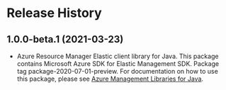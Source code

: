 # Release History

## 1.0.0-beta.1 (2021-03-23)

- Azure Resource Manager Elastic client library for Java. This package contains Microsoft Azure SDK for Elastic Management SDK.  Package tag package-2020-07-01-preview. For documentation on how to use this package, please see [Azure Management Libraries for Java](https://aka.ms/azsdk/java/mgmt).
